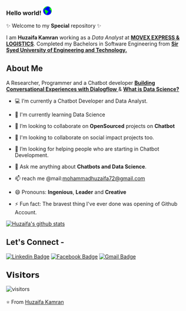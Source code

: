 ### Hello world!&nbsp;<img src="https://github.com/Huzaifakamran/Huzaifakamran/blob/main/Assests/Earth.gif" width="24px"> 
✨ Welcome to my **Special** repository ✨

I am **Huzaifa Kamran** working as a *Data Analyst* at <a href="http://www.movexpk.com/"> <b>MOVEX EXPRESS & LOGISTICS</b></a>. Completed my Bachelors in Software Engineering from <a href="https://ssuet.edu.pk/"> <b>Sir Syed University of Engineering and Technology.</b></a>

## About Me

A Researcher, Programmer and a Chatbot developer 
<a href="https://coursera.org/share/e7196321591efaab87065c76b7b215ca"><b>Building Conversational Experiences with Dialogflow</b> </a> & 
<a href="https://coursera.org/share/952e6907fee0a77d72fef28841974e20"><b>What is Data Science?</b></a>


- 💻 I’m currently a Chatbot Developer and Data Analyst.

- 🌱 I'm currently learning Data Science

- 🔭 I’m looking to collaborate on **OpenSourced** projects on **Chatbot**

- 👯 I'm looking to collaborate on social impact projects too.

- 🤔 I’m looking for helping people who are starting in Chatbot Development.

- 💬 Ask me anything about **Chatbots and Data Science**.

- 📫 reach me @mail:mohammadhuzaifa72@gmail.com

- 😄 Pronouns: **Ingenious**, **Leader** and **Creative**

- ⚡ Fun fact: The bravest thing I've ever done was opening of Github Account.

[![Huzaifa's github stats](https://github-readme-stats.vercel.app/api?username=HuzaifaKamran)](https://github.com/Huzaifakamran/github-readme-stats)

## Let's Connect -

[![Linkedin Badge](https://img.shields.io/badge/-huzaifakamran-blue?style=flat-square&logo=Linkedin&logoColor=white&link=https://www.linkedin.com/in/huzaifakamran/)](https://www.linkedin.com/in/huzaifakamran/)   [![Facebook Badge](https://img.shields.io/badge/-m.huzaifakamran-03a57a?style=flat-square&labelColor=FFFFFF&logo=Facebook&link=https://facebook.com/m.huzaifakamran)](https://facebook.com/m.huzaifakamran)   [![Gmail Badge](https://img.shields.io/badge/-mohammadhuzaifa72@gmail.com-c14438?style=flat-square&logo=Gmail&logoColor=white&link=mailto:mohammadhuzaifa72@gmail.com)](mailto:mohammadhuzaifa72@gmail.com)

## 𝗩𝗶𝘀𝗶𝘁𝗼𝗿𝘀

![visitors](https://mustafaali96-visitor-badge.glitch.me/badge?page_id=mustafaali96/mustafaali96)
<br><br>
⭐ From [Huzaifa Kamran](https://github.com/HuzaifaKamran)
